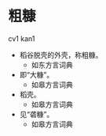 





# 粗糠
cv1 kan1
+ 稻谷脱壳的外壳，称粗糠。
  * 如东方言词典
+ 即“大糠”。
  * 如皋方言词典
+ 稻壳。
  * 如皋方言词典
+ 见“砻糠”。
  * 如皋方言词典
